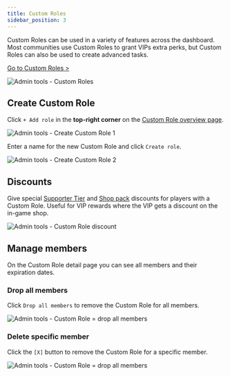 ```yaml
---
title: Custom Roles
sidebar_position: 3
---
```


Custom Roles can be used in a variety of features across the dashboard. Most communities use Custom Roles to grant VIPs extra perks, but Custom Roles can also be used to create advanced tasks.

[Go to Custom Roles >](https://dash.gameserverapp.com/admintools/role)

![Admin tools - Custom Roles](/img/dashboard/admin_tools/custom_roles/custom_role_overview.jpg)


## Create Custom Role

Click `+ Add role` in the __top-right corner__ on the [Custom Role overview page](https://dash.gameserverapp.com/admintools/role).

![Admin tools - Create Custom Role 1](/img/dashboard/admin_tools/custom_roles/create_custom_role_1.jpg)

Enter a name for the new Custom Role and click `Create role`.

![Admin tools - Create Custom Role 2](/img/dashboard/admin_tools/custom_roles/create_custom_role_2.jpg)

## Discounts
Give special [Supporter Tier](/dashboard/monetization/supporter_tiers) and [Shop pack](/dashboard/monetization/shop_packs) discounts for players with a Custom Role. Useful for VIP rewards where the VIP gets a discount on the in-game shop.

![Admin tools - Custom Role discount](/img/dashboard/admin_tools/custom_roles/custom_role_discount.jpg)

## Manage members
On the Custom Role detail page you can see all members and their expiration dates.

### Drop all members
Click `Drop all members` to remove the Custom Role for all members.

![Admin tools - Custom Role = drop all members](/img/dashboard/admin_tools/custom_roles/custom_role_drop_all_members.jpg)

### Delete specific member
Click the `[X]` button to remove the Custom Role for a specific member.

![Admin tools - Custom Role = drop all members](/img/dashboard/admin_tools/custom_roles/custom_role_drop_specific_member.jpg)

